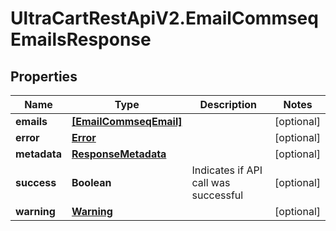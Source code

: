 # UltraCartRestApiV2.EmailCommseqEmailsResponse

## Properties

Name | Type | Description | Notes
------------ | ------------- | ------------- | -------------
**emails** | [**[EmailCommseqEmail]**](EmailCommseqEmail.md) |  | [optional] 
**error** | [**Error**](Error.md) |  | [optional] 
**metadata** | [**ResponseMetadata**](ResponseMetadata.md) |  | [optional] 
**success** | **Boolean** | Indicates if API call was successful | [optional] 
**warning** | [**Warning**](Warning.md) |  | [optional] 


